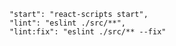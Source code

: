 		"start": "react-scripts start",
		"lint": "eslint ./src/**",
		"lint:fix": "eslint ./src/** --fix"